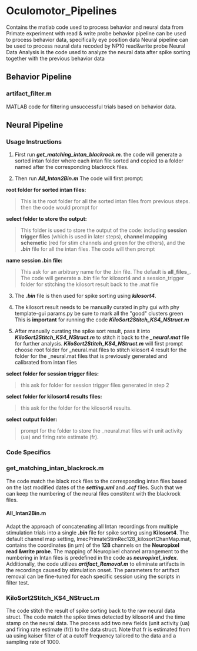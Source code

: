 # Oculomotor_Pipelines
 Contains the matlab code used to process behavior and neural data from Primate experiment with read & write probe
 behavior pipeline can be used to process behavior data, specifically eye position data 
 Neural pipeline can be used to process neural data recoded by NP10 read&write probe 
 Neural Data Analysis is the code used to analyze the neural data after spike sorting together with the previous behavior data

## Behavior Pipeline

### **artifact_filter.m** 
MATLAB code for filtering unsuccessful trials based on behavior data. 

## Neural Pipeline

### Usage Instructions
1. First run ***get_matching_intan_blackrock.m***. the code will generate a sorted intan folder where each intan file sorted and copied to a folder named after the corresponding blackrock files. 

2. Then run ***All_Intan2Bin.m***
The code will first prompt:

**root folder for sorted intan files:**
> This is the root folder for all the sorted intan files from previous steps. 
then the code would prompt for 

**select folder to store the output:**
> This folder is used to store the output of the code: including **session trigger files** (which is used in later steps), **channel mapping schemetic** (red for stim channels and green for the others), and the ***.bin*** file for all the intan files.
The code will then prompt 

**name session .bin file:**
> This ask for an arbitrary name for the .bin file. The default is **all_files_**.
The code will generate a .bin file for kilosort4 and a session_trigger folder for stitching the kilosort result back to the .mat file

3. The ***.bin*** file is then used for spike sorting using ***kilosort4***. 

4. The kilosort result needs to be manually curated in phy gui with 
phy template-gui params.py
be sure to mark all the "good" clusters green This is **important** for running the code ***KiloSort2Stitch_KS4_NStruct.m***

5. After manually curating the spike sort result, pass it into ***KiloSort2Stitch_KS4_NStruct.m*** to stitch it back to the ***_neural.mat*** file for further analysis. 
***KiloSort2Stitch_KS4_NStruct.m*** will first prompt 
choose root folder for _neural.mat files to stitch kilosort 4 result
for the folder for the _neural.mat files that is previously generated and calibrated from intan files 

**select folder for session trigger files:**

> this ask for folder for session trigger files generated in step 2

**select folder for kilosort4 results files:**

> this ask for the folder for the kilosort4 results. 

**select output folder:**

> prompt for the folder to store the _neural.mat files with unit activity (ua) and firing rate estimate (fr). 

### Code Specifics
### **get_matching_intan_blackrock.m**
The code match the black rock files to the corresponding intan files based on the last modified dates of the ***setting.xml*** and ***.ccf*** files. Such that we can keep the numbering of the neural files constitent with the blackrock files. 

#### **All_Intan2Bin.m**
Adapt the approach of concatenating all Intan recordings from multiple stimulation trials into a single ***.bin*** file for spike sorting using **Kilosort4**. The default channel map setting, ImecPrimateStimRec128_kilosortChanMap.mat, contains the coordinates (in µm) of the **128** channels on the **Neuropixel read &write probe**. The mapping of Neuropixel channel arrangement to the numbering in Intan files is predefined in the code as ***neuropixel_index***. Additionally, the code utilizes ***artifact_Removal.m*** to eliminate artifacts in the recordings caused by stimulation onset. The parameters for artifact removal can be fine-tuned for each specific session using the scripts in filter test.

### **KiloSort2Stitch_KS4_NStruct.m**
The code stitch the result of spike sorting back to the raw neural data struct. The code match the spike times detected by kilosort4 and the time stamp on the neural data. The process add two new fields (unit activity (ua) and firing rate estimate (fr)) to the data struct. Note that fr is estimated from ua using kaiser filter of at a cutoff frequency tailored to the data and a sampling rate of 1000. 

